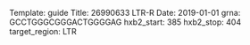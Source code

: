 Template: guide
Title: 26990633 LTR-R
Date: 2019-01-01
grna: GCCTGGGCGGGACTGGGGAG
hxb2_start: 385
hxb2_stop: 404
target_region: LTR
